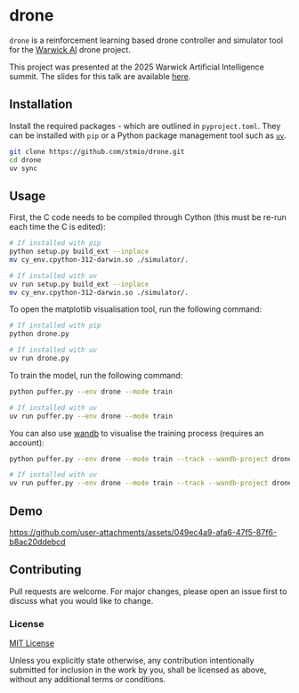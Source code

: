 # drone

`drone` is a reinforcement learning based drone controller and simulator tool for the [Warwick AI](https://warwick.ai) drone project.

This project was presented at the 2025 Warwick Artificial Intelligence summit. The slides for this talk are available [here](./docs/summit.pdf).

## Installation

Install the required packages - which are outlined in `pyproject.toml`. 
They can be installed with `pip` or a Python package management tool such as [`uv`](https://docs.astral.sh/uv/). 

```bash
git clone https://github.com/stmio/drone.git
cd drone
uv sync
```

## Usage

First, the C code needs to be compiled through Cython (this must be re-run each time the C is edited):
```bash
# If installed with pip
python setup.py build_ext --inplace
mv cy_env.cpython-312-darwin.so ./simulator/.

# If installed with uv
uv run setup.py build_ext --inplace
mv cy_env.cpython-312-darwin.so ./simulator/.
```

To open the matplotlib visualisation tool, run the following command:

```bash
# If installed with pip
python drone.py

# If installed with uv
uv run drone.py
```

To train the model, run the following command:

```bash
python puffer.py --env drone --mode train

# If installed with uv
uv run puffer.py --env drone --mode train
```

You can also use [wandb](https://wandb.ai) to visualise the training process (requires an account):

```bash
python puffer.py --env drone --mode train --track --wandb-project drone

# If installed with uv
uv run puffer.py --env drone --mode train --track --wandb-project drone
```

## Demo

https://github.com/user-attachments/assets/049ec4a9-afa6-47f5-87f6-b8ac20ddebcd

## Contributing

Pull requests are welcome. For major changes, please open an issue first
to discuss what you would like to change.

### License

[MIT License](./LICENSE)

Unless you explicitly state otherwise, any contribution intentionally submitted
for inclusion in the work by you, shall be licensed as above, without any additional
terms or conditions.

